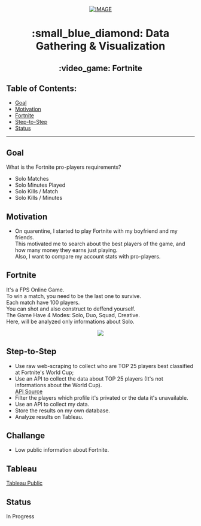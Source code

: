 <p align="center"><a href="https://imgbb.com/"><img src="https://i.ibb.co/L0C0q84/IMAGE.jpg" alt="IMAGE" border="0"></a></a></p>
<h1 align="center">:small_blue_diamond: Data Gathering & Visualization</h>
<h2 align="center">:video_game: Fortnite</h>

## Table of Contents:

- [Goal](#goal)
- [Motivation](#motivation)
- [Fortnite](#Fortnite)
- [Step-to-Step](#Step-to-Step)
- [Status](#status)
---

## Goal
What is the Fortnite pro-players requirements? 
- Solo Matches
- Solo Minutes Played
- Solo Kills / Match
- Solo Kills / Minutes


## Motivation
- On quarentine, I started to play Fortnite with my boyfriend and my friends.<br>
This motivated me to search about the best players of the game, and how many money they earns just playing.<br>
Also, I want to compare my account stats with pro-players.<br>

## Fortnite
It's a FPS Online Game.<br> 
To win a match, you need to be the last one to survive.<br>
Each match have 100 players. <br>
You can shot and also construct to deffend yourself.<br>
The Game Have 4 Modes: Solo, Duo, Squad, Creative.<br> 
Here, will be analyzed only informations about Solo.
<p align="center">
  <img src="https://i.imgur.com/AUbj4rS.jpg">
</p>

## Step-to-Step
- Use raw web-scraping to collect who are TOP 25 players best classified at Fortnite's World Cup;<br>
- Use an API to collect the data about TOP 25 players (It's not informations about the World Cup).<br>
<a href="https://dash.fortnite-api.com/">API Source <br></a>
- Filter the players which profile it's privated or the data it's unavailable.<br>
- Use an API to collect my data.<br>
- Store the results on my own database.<br>
- Analyze results on Tableau.<br>

## Challange
- Low public information about Fortnite.

## Tableau
<a href="https://public.tableau.com/profile/leticia.fossato#!/vizhome/Proj-Fortnite/Histria1?publish=yes">Tableau Public</a>

## Status
In Progress
